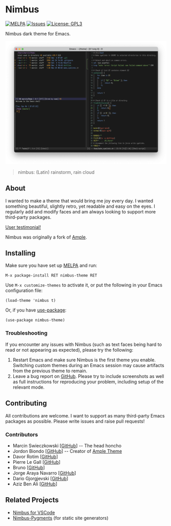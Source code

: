 # Nimbus

[![MELPA](https://melpa.org/packages/nimbus-theme-badge.svg)](https://melpa.org/#/nimbus-theme)
[![Issues](https://img.shields.io/github/issues-raw/m-cat/nimbus-theme.svg)](https://github.com/m-cat/nimbus-theme/issues)
[![License: GPL3](https://img.shields.io/badge/License-GPL3-yellow.svg)](https://opensource.org/licenses/GPL-3.0)

Nimbus dark theme for Emacs.

![Screenshot](./screenshot.png)

> nimbus: (Latin) rainstorm, rain cloud

## About

I wanted to make a theme that would bring me joy every day. I wanted something
beautiful, slightly retro, yet readable and easy on the eyes. I regularly add
and modify faces and am always looking to support more third-party packages.

[User testimonial!](https://grtcdr.tn/posts/2022-12-05.html)

Nimbus was originally a fork of [Ample](https://github.com/jordonbiondo/ample-theme).

## Installing

Make sure you have set up [MELPA](http://melpa.org/#/getting-started) and run:

```
M-x package-install RET nimbus-theme RET
```

Use `M-x customize-themes` to activate it, or put the following in your Emacs configuration file:

```elisp
(load-theme 'nimbus t)
```

Or, if you have [use-package](https://github.com/jwiegley/use-package):

```elisp
(use-package nimbus-theme)
```

### Troubleshooting

If you encounter any issues with Nimbus (such as text faces being hard to read or not appearing as expected), please try the following:

1. Restart Emacs and make sure Nimbus is the first theme you enable. Switching custom themes during an Emacs session may cause artifacts from the previous theme to remain.
1. Leave a bug report on [GitHub](https://github.com/m-cat/nimbus-theme/issues). Please try to include screenshots as well as full instructions for reproducing your problem, including setup of the relevant mode.

## Contributing

All contributions are welcome. I want to support as many third-party Emacs packages as possible. Please write issues and raise pull requests!

### Contributors

- Marcin Swieczkowski [[GitHub](https://github.com/m-cat)] -- The head honcho
- Jordon Biondo [[GitHub](https://github.com/jordonbiondo)] -- Creator of [Ample Theme](https://github.com/jordonbiondo/ample-theme)
- Davor Rotim [[GitHub](https://github.com/drot)]
- Pierre Le Gall [[GitHub](https://github.com/pierrelegall)]
- Bruno [[GitHub](https://github.com/arzoriac)]
- Jorge Araya Navarro [[GitHub](https://github.com/shackra)]
- Dario Gjorgjevski [[GitHub](https://github.com/d125q)]
- Aziz Ben Ali [[GitHub](https://github.com/grtcdr)]

## Related Projects

- [Nimbus for VSCode](https://github.com/m-cat/nimbus-theme-vscode)
- [Nimbus-Pygments](https://github.com/m-cat/nimbus-pygments) (for static site generators)
